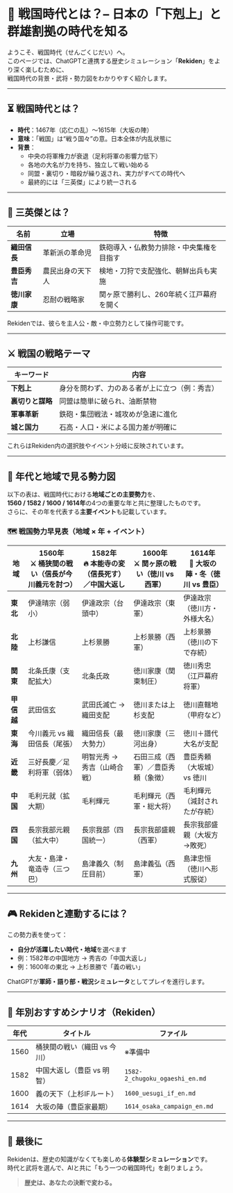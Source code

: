 # 🏯 戦国時代とは？– 日本の「下剋上」と群雄割拠の時代を知る

ようこそ、戦国時代（せんごくじだい）へ。  
このページでは、ChatGPTと連携する歴史シミュレーション「**Rekiden**」をより深く楽しむために、  
戦国時代の背景・武将・勢力図をわかりやすく紹介します。

---

## ⏳ 戦国時代とは？

- **時代**：1467年（応仁の乱）〜1615年（大坂の陣）  
- **意味**：「戦国」は“戦う国々”の意。日本全体が内乱状態に  
- **背景**：
  - 中央の将軍権力が衰退（足利将軍の影響力低下）
  - 各地の大名が力を持ち、独立して戦い始める
  - 同盟・裏切り・暗殺が繰り返され、実力がすべての時代へ
  - 最終的には「三英傑」により統一される

---

## 👑 三英傑とは？

| 名前 | 立場 | 特徴 |
|------|------|------|
| **織田信長** | 革新派の革命児 | 鉄砲導入・仏教勢力排除・中央集権を目指す |
| **豊臣秀吉** | 農民出身の天下人 | 検地・刀狩で支配強化、朝鮮出兵も実施 |
| **徳川家康** | 忍耐の戦略家 | 関ヶ原で勝利し、260年続く江戸幕府を開く |

Rekidenでは、彼らを主人公・敵・中立勢力として操作可能です。

---

## ⚔️ 戦国の戦略テーマ

| キーワード | 内容 |
|------------|------|
| **下剋上** | 身分を問わず、力のある者が上に立つ（例：秀吉） |
| **裏切りと謀略** | 同盟は簡単に破られ、油断禁物 |
| **軍事革新** | 鉄砲・集団戦法・城攻めが急速に進化 |
| **城と国力** | 石高・人口・米による国力差が明確に |

これらはRekiden内の選択肢やイベント分岐に反映されています。

---

## 📅 年代と地域で見る勢力図

以下の表は、戦国時代における**地域ごとの主要勢力**を、  
**1560 / 1582 / 1600 / 1614年**の4つの重要な年と共に整理したものです。  
さらに、その年を代表する**主要イベント**も記載しています。

### 🗺️ 戦国勢力早見表（地域 × 年 + イベント）

| 地域       | **1560年**<br>⚔️ 桶狭間の戦い（信長が今川義元を討つ） | **1582年**<br>🔥 本能寺の変（信長死す）／中国大返し | **1600年**<br>⚔️ 関ヶ原の戦い（徳川 vs 西軍） | **1614年**<br>🏯 大坂の陣・冬（徳川 vs 豊臣） |
|------------|---------------------------------------------------|------------------------------------------------------|------------------------------------------------|------------------------------------------------------|
| **東北**   | 伊達晴宗（弱小）                                | 伊達政宗（台頭中）                                   | 伊達政宗（東軍）                               | 伊達政宗（徳川方・外様大名）                         |
| **北陸**   | 上杉謙信                                          | 上杉景勝                                            | 上杉景勝（西軍）                               | 上杉景勝（徳川の下で存続）                          |
| **関東**   | 北条氏康（支配拡大）                              | 北条氏政                                            | 徳川家康（関東制圧）                           | 徳川秀忠（江戸幕府将軍）                            |
| **甲信越** | 武田信玄                                          | 武田氏滅亡 → 織田支配                              | 徳川または上杉支配                            | 徳川直轄地（甲府など）                              |
| **東海**   | 今川義元 vs 織田信長（尾張）                     | 織田信長（最大勢力）                                | 徳川家康（三河出身）                            | 徳川＋譜代大名が支配                                 |
| **近畿**   | 三好長慶／足利将軍（弱体）                        | 明智光秀 → 秀吉（山崎合戦）                          | 石田三成（西軍）／豊臣秀頼（象徴）             | 豊臣秀頼（大坂城） vs 徳川                         |
| **中国**   | 毛利元就（拡大期）                                | 毛利輝元                                            | 毛利輝元（西軍・総大将）                       | 毛利輝元（減封されたが存続）                        |
| **四国**   | 長宗我部元親（拡大中）                            | 長宗我部（四国統一）                                | 長宗我部盛親（西軍）                           | 長宗我部盛親（大坂方→敗死）                         |
| **九州**   | 大友・島津・竜造寺（三つ巴）                     | 島津義久（制圧目前）                                | 島津義弘（西軍）                                | 島津忠恒（徳川へ形式服従）                          |

---

## 🎮 Rekidenと連動するには？

この勢力表を使って：

- **自分が活躍したい時代・地域**を選べます
- 例：1582年の中国地方 → 秀吉の「中国大返し」  
- 例：1600年の東北 → 上杉景勝で「義の戦い」  

ChatGPTが**軍師・語り部・戦況シミュレータ**としてプレイを進行します。

---

## 📘 年別おすすめシナリオ（Rekiden）

| 年代 | タイトル                     | ファイル |
|------|------------------------------|----------|
| 1560 | 桶狭間の戦い（織田 vs 今川） | ※準備中 |
| 1582 | 中国大返し（豊臣 vs 明智）   | `1582-2_chugoku_ogaeshi_en.md` |
| 1600 | 義の天下（上杉IFルート）     | `1600_uesugi_if_en.md` |
| 1614 | 大坂の陣（豊臣家最期）       | `1614_osaka_campaign_en.md` |

---

## 👋 最後に

Rekidenは、歴史の知識がなくても楽しめる**体験型シミュレーション**です。  
時代と武将を選んで、AIと共に「もう一つの戦国時代」を創りましょう。

> **歴史は、あなたの決断で変わる。**
